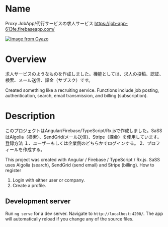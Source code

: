 # Name
Proxy JobApp/代行サービスの求人サービス
https://job-app-613fe.firebaseapp.com/

[![Image from Gyazo](https://i.gyazo.com/d5b068d1281b6ee451f82779066855b3.jpg)](https://gyazo.com/d5b068d1281b6ee451f82779066855b3)


# Overview
求人サービスのようなものを作成しました。機能としては、求人の投稿、認証、検索、メール送信、課金（サブスク）です。

Created something like a recruiting service. Functions include job posting, authentication, search, email transmission, and billing (subscription).

# Description
このプロジェクトはAngular/Firebase/TypeScript/Rx.jsで作成しました。SaSSはAlgolia（検索）、SendGrid(メール送信)、Stripe（課金）を使用しています。
登録方法
１、ユーザーもしくは企業側のどちらかでログインする。
2、プロフィールを作成する。

This project was created with Angular / Firebase / TypeScript / Rx.js. SaSS uses Algolia (search), SendGrid (send email) and Stripe (billing).
How to register
1. Login with either user or company.
2. Create a profile.

## Development server

Run `ng serve` for a dev server. Navigate to `http://localhost:4200/`. The app will automatically reload if you change any of the source files.

